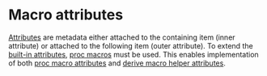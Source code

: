 # Macro attributes

[Attributes](https://doc.rust-lang.org/reference/attributes.html) are metadata either attached to the containing item (inner attribute) or attached to the following item (outer attribute). To extend the [built-in attributes](./attributes-built-in.md), [proc macros](./macro-procedural.md) must be used. This enables implementation of both [proc macro attributes](https://doc.rust-lang.org/reference/procedural-macros.html#attribute-macros) and [derive macro helper attributes](https://doc.rust-lang.org/reference/procedural-macros.html#derive-macro-helper-attributes).

